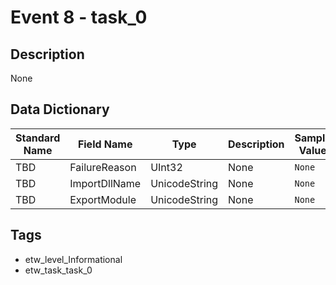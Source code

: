 # Event 8 - task_0

## Description
None

## Data Dictionary
|Standard Name|Field Name|Type|Description|Sample Value|
|---|---|---|---|---|
|TBD|FailureReason|UInt32|None|`None`|
|TBD|ImportDllName|UnicodeString|None|`None`|
|TBD|ExportModule|UnicodeString|None|`None`|

## Tags
* etw_level_Informational
* etw_task_task_0